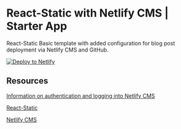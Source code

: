 # React-Static with Netlify CMS | Starter App

React-Static Basic template with added configuration for blog post deployment via Netlify CMS and GitHub.

[![Deploy to Netlify](https://www.netlify.com/img/deploy/button.svg)](https://app.netlify.com/start/deploy?repository=https://github.com/tsgriff/react-static-netlifycms.git)

## Resources

[Information on authentication and logging into Netlify CMS](https://www.netlifycms.org/docs/add-to-your-site/#authentication)

[React-Static](https://github.com/nozzle/react-static)

[Netlify CMS](https://github.com/netlify/netlify-cms.git)